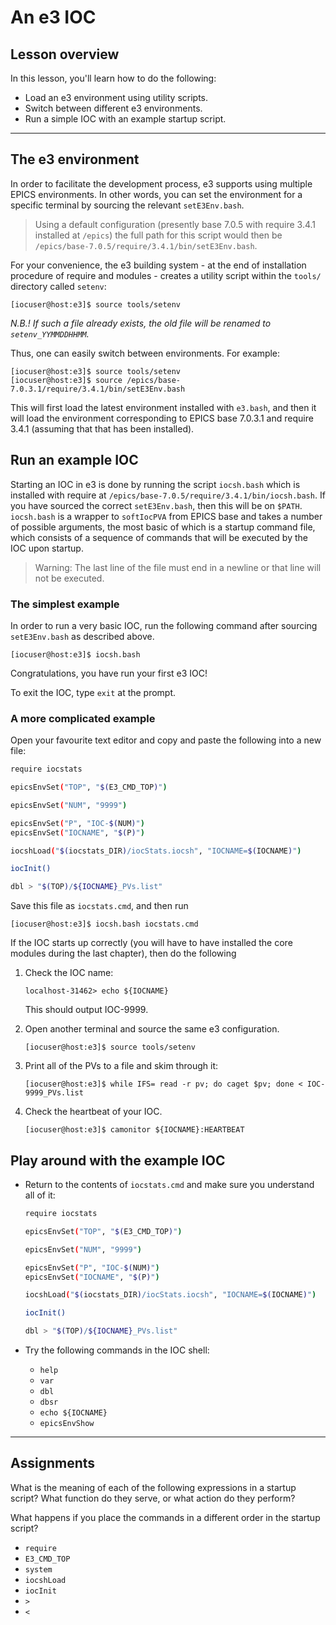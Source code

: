 # An e3 IOC

## Lesson overview

In this lesson, you'll learn how to do the following:

* Load an e3 environment using utility scripts.
* Switch between different e3 environments.
* Run a simple IOC with an example startup script.

---

## The e3 environment

In order to facilitate the development process, e3 supports using multiple EPICS environments. In other words, you can set the environment for a specific terminal by sourcing the relevant `setE3Env.bash`.

> Using a default configuration (presently base 7.0.5 with require 3.4.1 installed at `/epics`) the full path for this script would then be `/epics/base-7.0.5/require/3.4.1/bin/setE3Env.bash`.

For your convenience, the e3 building system - at the end of installation procedure of require and modules - creates a utility script within the `tools/` directory called `setenv`:

```console
[iocuser@host:e3]$ source tools/setenv
```

*N.B.! If such a file already exists, the old file will be renamed to `setenv_YYMMDDHHMM`.*

Thus, one can easily switch between environments. For example:

```console
[iocuser@host:e3]$ source tools/setenv
[iocuser@host:e3]$ source /epics/base-7.0.3.1/require/3.4.1/bin/setE3Env.bash
```

This will first load the latest environment installed with `e3.bash`, and then it will load the environment corresponding to EPICS base 7.0.3.1 and require 3.4.1 (assuming that that has been installed).

## Run an example IOC

Starting an IOC in e3 is done by running the script `iocsh.bash` which is installed with require at `/epics/base-7.0.5/require/3.4.1/bin/iocsh.bash`. If you have sourced the correct `setE3Env.bash`,
then this will be on `$PATH`. `iocsh.bash` is a wrapper to `softIocPVA` from EPICS base and takes a number of possible arguments, the most basic of which is a startup command file, which consists
of a sequence of commands that will be executed by the IOC upon startup.

> Warning: The last line of the file must end in a newline or that line will not be executed.

### The simplest example

In order to run a very basic IOC, run the following command after sourcing `setE3Env.bash` as described above.

```console
[iocuser@host:e3]$ iocsh.bash
```

Congratulations, you have run your first e3 IOC!

To exit the IOC, type `exit` at the prompt.

### A more complicated example

Open your favourite text editor and copy and paste the following into a new file:

```bash
require iocstats

epicsEnvSet("TOP", "$(E3_CMD_TOP)")

epicsEnvSet("NUM", "9999")

epicsEnvSet("P", "IOC-$(NUM)")
epicsEnvSet("IOCNAME", "$(P)")

iocshLoad("$(iocstats_DIR)/iocStats.iocsh", "IOCNAME=$(IOCNAME)")

iocInit()

dbl > "$(TOP)/${IOCNAME}_PVs.list"

```

Save this file as `iocstats.cmd`, and then run
```console
[iocuser@host:e3]$ iocsh.bash iocstats.cmd
```

If the IOC starts up correctly (you will have to have installed the core modules during the last chapter), then do the following

1. Check the IOC name:

   ```console
   localhost-31462> echo ${IOCNAME}
   ```

   This should output IOC-9999.

2. Open another terminal and source the same e3 configuration.

   ```console
   [iocuser@host:e3]$ source tools/setenv
   ```

3. Print all of the PVs to a file and skim through it:

   ```console
   [iocuser@host:e3]$ while IFS= read -r pv; do caget $pv; done < IOC-9999_PVs.list
   ```

4. Check the heartbeat of your IOC.

   ```console
   [iocuser@host:e3]$ camonitor ${IOCNAME}:HEARTBEAT
   ```

## Play around with the example IOC

* Return to the contents of `iocstats.cmd` and make sure you understand all of it:

  ```bash
  require iocstats

  epicsEnvSet("TOP", "$(E3_CMD_TOP)")

  epicsEnvSet("NUM", "9999")

  epicsEnvSet("P", "IOC-$(NUM)")
  epicsEnvSet("IOCNAME", "$(P)")

  iocshLoad("$(iocstats_DIR)/iocStats.iocsh", "IOCNAME=$(IOCNAME)")

  iocInit()

  dbl > "$(TOP)/${IOCNAME}_PVs.list"

  ```

* Try the following commands in the IOC shell:

  - `help`
  - `var`
  - `dbl`
  - `dbsr`
  - `echo ${IOCNAME}`
  - `epicsEnvShow`

---

## Assignments

What is the meaning of each of the following expressions in a startup script? What function do they serve, or what action do they perform?

What happens if you place the commands in a different order in the startup script?

* `require`
* `E3_CMD_TOP`
* `system`
* `iocshLoad`
* `iocInit`
* `>`
* `<` 

